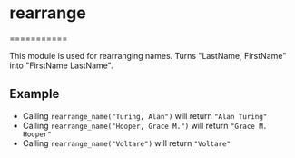 # rearrange
===========

This module is used for rearranging names.
Turns "LastName, FirstName" into "FirstName LastName".

## Example

* Calling `rearrange_name("Turing, Alan")` will return `"Alan Turing"`
* Calling `rearrange_name("Hooper, Grace M.")` will return `"Grace M. Hooper"`
* Calling `rearrange_name("Voltare")` will return `"Voltare"`
